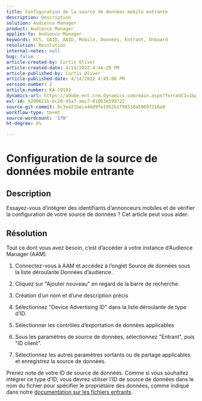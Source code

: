 ```yaml
---
title: Configuration de la source de données mobile entrante
description: Description
solution: Audience Manager
product: Audience Manager
applies-to: Audience Manager
keywords: KCS, GAID, AAID, Mobile, Données, Entrant, Onboard
resolution: Resolution
internal-notes: null
bug: false
article-created-by: Curtis Oliver
article-created-date: 4/14/2022 4:44:20 PM
article-published-by: Curtis Oliver
article-published-date: 4/14/2022 4:45:08 PM
version-number: 2
article-number: KA-19193
dynamics-url: https://adobe-ent.crm.dynamics.com/main.aspx?forceUCI=1&pagetype=entityrecord&etn=knowledgearticle&id=e23c681f-12bc-ec11-983f-0022480a30fa
exl-id: 9290621b-ec20-45a7-aec7-01063e599722
source-git-commit: 0c3e421beca46d9fe1952b1f98538a50697216a0
workflow-type: tm+mt
source-wordcount: '170'
ht-degree: 8%

---
```


# Configuration de la source de données mobile entrante

## Description

Essayez-vous d’intégrer des identifiants d’annonceurs mobiles et de vérifier la configuration de votre source de données ? Cet article peut vous aider. 

## Résolution


Tout ce dont vous avez besoin, c’est d’accéder à votre instance d’Audience Manager (AAM).

1) Connectez-vous à AAM et accédez à l’onglet Source de données sous la liste déroulante Données d’audience .

2) Cliquez sur &quot;Ajouter nouveau&quot; en regard de la barre de recherche.

3) Création d’un nom et d’une description précis

4) Sélectionnez &quot;Device Advertising ID&quot; dans la liste déroulante de type d’ID.

5) Sélectionner les contrôles d’exportation de données applicables

6) Sous les paramètres de source de données, sélectionnez &quot;Entrant&quot;, puis &quot;ID client&quot;.

7) Sélectionnez les autres paramètres sortants ou de partage applicables et enregistrez la source de données.



Prenez note de votre ID de source de données. Comme si vous souhaitez intégrer ce type d’ID, vous devrez utiliser l’ID de source de données dans le nom du fichier pour spécifier le propriétaire des données, comme indiqué dans notre [documentation sur les fichiers entrants](https://experienceleague.adobe.com/docs/audience-manager/user-guide/implementation-integration-guides/sending-audience-data/batch-data-transfer-process/inbound-s3-filenames.html?lang=fr).
